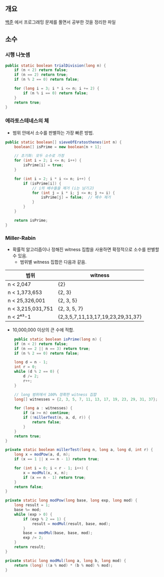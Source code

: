 ## 개요

[백준](https://www.acmicpc.net/) 에서 프로그래밍 문제를 풀면서 공부한 것을 정리한 파일

## 소수
### 시행 나눗셈
```java
public static boolean trialDivision(long n) {
    if (n < 2) return false;
    if (n == 2) return true;
    if (n % 2 == 0) return false;

    for (long i = 3; i * i <= n; i += 2) {
        if (n % i == 0) return false;
    }
    return true;
}
```

### 에라토스테네스의 체
- 범위 안에서 소수를 판별하는 가장 빠른 방법.

```java
public static boolean[] sieveOfEratosthenes(int n) {
    boolean[] isPrime = new boolean[n + 1];

    // 초기화: 모두 소수로 가정
    for (int i = 2; i <= n; i++) {
        isPrime[i] = true;
    }

    for (int i = 2; i * i <= n; i++) {
        if (isPrime[i]) {
            // i의 배수들을 제거 (i는 남기고)
            for (int j = i * i; j <= n; j += i) {
                isPrime[j] = false;  // 배수 제거
            }
        }
    }

    return isPrime;
}
```

### Miller-Rabin
- 확률적 알고리즘이나 정해진 witness 집합을 사용하면 확정적으로 소수를 판별할 수 있음.
    - 범위별 witness 집합은 다음과 같음.

| 범위                | witness                           |
|-------------------|-----------------------------------|
| n < 2,047         | {2}                               |
| n < 1,373,653     | {2, 3}                            |
| n < 25,326,001    | {2, 3, 5}                         |
| n < 3,215,031,751 | {2, 3, 5, 7}                      |
| n < 2⁶³-1         | {2,3,5,7,11,13,17,19,23,29,31,37} |
- 10,000,000 이상의 큰 수에 적합.

```java
    public static boolean isPrime(long n) {
    if (n < 2) return false;
    if (n == 2 || n == 3) return true;
    if (n % 2 == 0) return false;

    long d = n - 1;
    int r = 0;
    while (d % 2 == 0) {
        d /= 2;
        r++;
    }

    // long 범위에서 100% 정확한 witness 집합
    long[] witnesses = {2, 3, 5, 7, 11, 13, 17, 19, 23, 29, 31, 37};

    for (long a : witnesses) {
        if (a >= n) continue;
        if (!millerTest(n, a, d, r)) {
            return false;
        }
    }
    return true;
}

private static boolean millerTest(long n, long a, long d, int r) {
    long x = modPow(a, d, n);
    if (x == 1 || x == n - 1) return true;

    for (int i = 0; i < r - 1; i++) {
        x = modMul(x, x, n);
        if (x == n - 1) return true;
    }
    return false;
}

private static long modPow(long base, long exp, long mod) {
    long result = 1;
    base %= mod;
    while (exp > 0) {
        if (exp % 2 == 1) {
            result = modMul(result, base, mod);
        }
        base = modMul(base, base, mod);
        exp /= 2;
    }
    return result;
}

private static long modMul(long a, long b, long mod) {
    return (long) ((a % mod) * (b % mod) % mod);
}
```